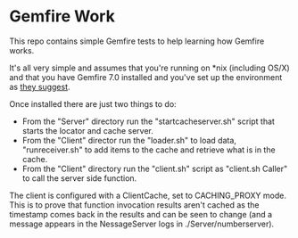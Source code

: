 Gemfire Work
==============

This repo contains simple Gemfire tests to help learning how Gemfire works.

It's all very simple and assumes that you're running on *nix (including OS/X) and that you have Gemfire 7.0 installed and you've set up the environment as [they suggest](http://pubs.vmware.com/vfabric53/index.jsp?topic=/com.vmware.vfabric.gemfire.7.0/getting_started/install_intro.html).

Once installed there are just two things to do:

* From the "Server" directory run the "startcacheserver.sh" script that starts the locator and cache server.
* From the "Client" director run the "loader.sh" to load data, "runreceiver.sh" to add items to the cache and retrieve what is in the cache.
* From the "Client" directory run the "client.sh" script as "client.sh Caller" to call the server side function.

The client is configured with a ClientCache, set to CACHING_PROXY mode.  This is to prove that function invocation results aren't cached as the timestamp comes back in the results and can be seen to change (and a message appears in the NessageServer logs in ./Server/numberserver).

